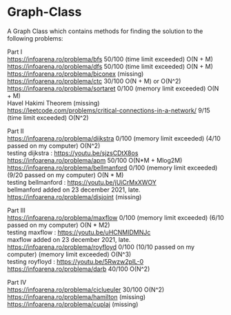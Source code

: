 # Graph-Class
A Graph Class which contains methods for finding the solution to the following problems:

Part I \
https://infoarena.ro/problema/bfs 50/100 (time limit exceeded) O(N + M) \
https://infoarena.ro/problema/dfs 50/100 (time limit exceeded) O(N + M) \
https://infoarena.ro/problema/biconex (missing) \
https://infoarena.ro/problema/ctc 30/100 O(N + M) or O(N^2) \
https://infoarena.ro/problema/sortaret 0/100 (memory limit exceeded) O(N + M) <br />
Havel Hakimi Theorem (missing) \
https://leetcode.com/problems/critical-connections-in-a-network/ 9/15 (time limit exceeded) O(N^2)

Part II \
https://infoarena.ro/problema/dijkstra 0/100 (memory limit exceeded) (4/10 passed on my computer) O(N^2) \
testing dijkstra : https://youtu.be/sjzsCDtX8os \
https://infoarena.ro/problema/apm 50/100 O(N*M + Mlog2M) \
https://infoarena.ro/problema/bellmanford 0/100 (memory limit exceeded) (9/20 passed on my computer) O(N * M) <br />
testing bellmanford : https://youtu.be/jUiCrMxXWOY \
bellmanford added on 23 december 2021, late. \
https://infoarena.ro/problema/disjoint (missing) <br />

Part III \
https://infoarena.ro/problema/maxflow 0/100 (memory limit exceeded) (6/10 passed on my computer) O(N * M2) \
testing maxflow : https://youtu.be/uHCNMIDMNJc \
maxflow added on 23 december 2021, late. \
https://infoarena.ro/problema/royfloyd 0/100 (10/10 passed on my computer) (memory limit exceeded) O(N^3) \
testing royfloyd : https://youtu.be/5Rwzw2pIL-0 \
https://infoarena.ro/problema/darb 40/100 O(N^2)

Part IV \
https://infoarena.ro/problema/ciclueuler 30/100 O(N^2) \
https://infoarena.ro/problema/hamilton (missing) \
https://infoarena.ro/problema/cuplaj (missing)
